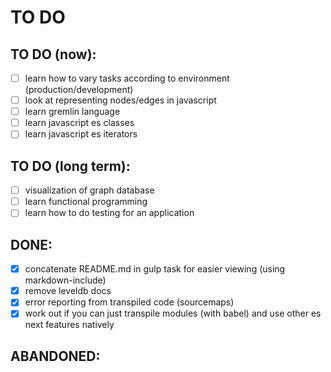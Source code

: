 # TO DO #

## TO DO (now): ##
- [ ] learn how to vary tasks according to environment (production/development)
- [ ] look at representing nodes/edges in javascript
- [ ] learn gremlin language
- [ ] learn javascript es classes
- [ ] learn javascript es iterators

## TO DO (long term): ##
- [ ] visualization of graph database
- [ ] learn functional programming
- [ ] learn how to do testing for an application

## DONE: ##
- [x] concatenate README.md in gulp task for easier viewing (using markdown-include)
- [x] remove leveldb docs
- [x] error reporting from transpiled code (sourcemaps)
- [x] work out if you can just transpile modules (with babel) and use other es next features natively

## ABANDONED: ##

